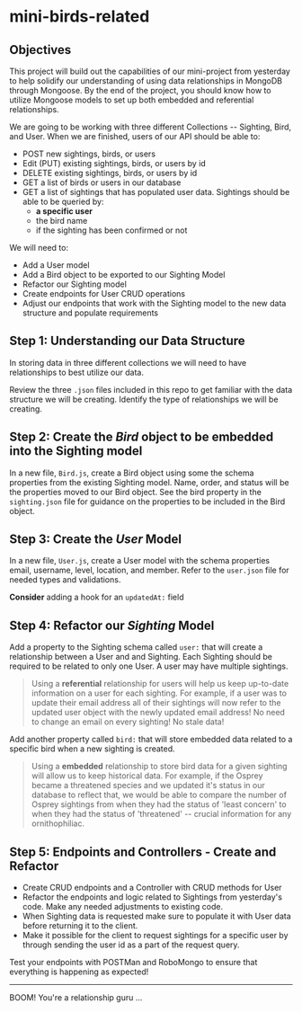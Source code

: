 # mini-birds-related
## Objectives
This project will build out the capabilities of our mini-project from yesterday to help solidify our understanding of using data relationships in MongoDB through Mongoose. By the end of the project, you should know how to utilize Mongoose models to set up both embedded and referential relationships.

We are going to be working with three different Collections -- Sighting, Bird, and User. When we are finished, users of our API should be able to:
  * POST new sightings, birds, or users
  * Edit (PUT) existing sightings, birds, or users by id
  * DELETE existing sightings, birds, or users by id
  * GET a list of birds or users in our database
  * GET a list of sightings that has populated user data. Sightings should be able to be queried by:
    - **a specific user**
    - the bird name
    - if the sighting has been confirmed or not

We will need to:
  * Add a User model
  * Add a Bird object to be exported to our Sighting Model
  * Refactor our Sighting model
  * Create endpoints for User CRUD operations
  * Adjust our endpoints that work with the Sighting model to the new data structure and populate requirements

## Step 1: Understanding our Data Structure
In storing data in three different collections we will need to have relationships to best utilize our data.

Review the three `.json` files included in this repo to get familiar with the data structure we will be creating. Identify the type of relationships we will be creating.

## Step 2: Create the _Bird_ object to be embedded into the Sighting model
In a new file, `Bird.js`, create a Bird object using some the schema properties from the existing Sighting model. Name, order, and status will be the properties moved to our Bird object. See the bird property in the `sighting.json` file for guidance on the properties to be included in the Bird object.

## Step 3: Create the _User_ Model
In a new file, `User.js`, create a User model with the schema properties email, username, level, location, and member. Refer to the `user.json` file for needed types and validations.

**Consider** adding a hook for an `updatedAt:` field

## Step 4: Refactor our _Sighting_ Model
Add a property to the Sighting schema called `user:` that will create a relationship between a User and and Sighting. Each Sighting should be required to be related to only one User. A user may have multiple sightings.  

>  Using a **referential** relationship for users will help us keep up-to-date information on a user for each sighting. For example, if a user was to update their email address all of their sightings will now refer to the updated user object with the newly updated email address! No need to change an email on every sighting! No stale data!

Add another property called `bird:` that will store embedded data related to a specific bird when a new sighting is created.

> Using a **embedded** relationship to store bird data for a given sighting will allow us to keep historical data. For example, if the Osprey became a threatened species and we updated it's status in our database to reflect that, we would be able to compare the number of Osprey sightings from when they had the status of 'least concern' to when they had the status of 'threatened' -- crucial information for any ornithophiliac.


## Step 5: Endpoints and Controllers - Create and Refactor

  * Create CRUD endpoints and a Controller with CRUD methods for User
  * Refactor the endpoints and logic related to Sightings from yesterday's code. Make any needed adjustments to existing code.
  * When Sighting data is requested make sure to populate it with User data before returning it to the client.
  * Make it possible for the client to request sightings for a specific user by through sending the user id as a part of the request query.

Test your endpoints with POSTMan and RoboMongo to ensure that everything is happening as expected!

---

BOOM! You're a relationship guru ...
